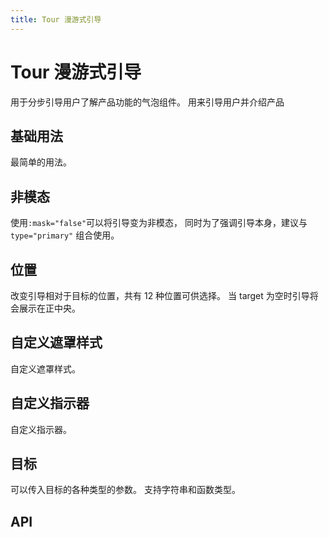 ```yaml
---
title: Tour 漫游式引导
---
```


# Tour 漫游式引导

用于分步引导用户了解产品功能的气泡组件。 用来引导用户并介绍产品

## 基础用法

最简单的用法。

<demo-preview2 path="./def.vue" />

## 非模态

使用`:mask="false"`可以将引导变为非模态， 同时为了强调引导本身，建议与 `type="primary"` 组合使用。

<demo-preview2 path="./nonModal.vue" />

## 位置

改变引导相对于目标的位置，共有 12 种位置可供选择。 当 target 为空时引导将会展示在正中央。

<demo-preview2 path="./position.vue" />

## 自定义遮罩样式

自定义遮罩样式。

<demo-preview2 path="./maskStyle.vue" />

## 自定义指示器

自定义指示器。

<demo-preview2 path="./indicator.vue" />

## 目标

可以传入目标的各种类型的参数。 支持字符串和函数类型。

<demo-preview2 path="./target.vue" />

## API

<API src="./tour.json" lang="zh"></API>

<API src="./tourStep.json" lang="zh"></API>